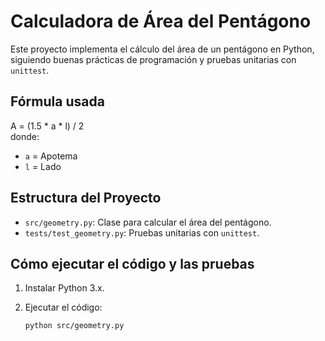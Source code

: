 # Calculadora de Área del Pentágono

Este proyecto implementa el cálculo del área de un pentágono en Python, siguiendo buenas prácticas de programación y pruebas unitarias con `unittest`.

## Fórmula usada
A = (1.5 * a * l) / 2  
donde:
- `a` = Apotema
- `l` = Lado

## Estructura del Proyecto
- `src/geometry.py`: Clase para calcular el área del pentágono.
- `tests/test_geometry.py`: Pruebas unitarias con `unittest`.

## Cómo ejecutar el código y las pruebas
1. Instalar Python 3.x.
2. Ejecutar el código:

   ```bash
   python src/geometry.py
